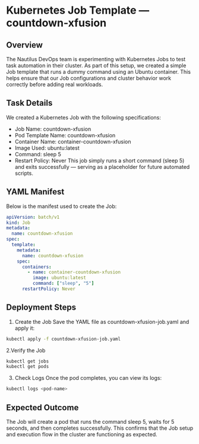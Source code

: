 # Kubernetes Job Template — countdown-xfusion

## Overview

The Nautilus DevOps team is experimenting with Kubernetes Jobs to test task automation in their cluster. 
As part of this setup, we created a simple Job template that runs a dummy command using an Ubuntu container. 
This helps ensure that our Job configurations and 
cluster behavior work correctly before adding real workloads.

## Task Details
We created a Kubernetes Job with the following specifications:
 - Job Name: countdown-xfusion
 - Pod Template Name: countdown-xfusion
 - Container Name: container-countdown-xfusion
 - Image Used: ubuntu:latest
 - Command: sleep 5
 - Restart Policy: Never
This job simply runs a short command (sleep 5) and exits successfully — serving as a placeholder for future automated scripts.

## YAML Manifest
Below is the manifest used to create the Job:
```yaml
apiVersion: batch/v1
kind: Job
metadata:
  name: countdown-xfusion
spec:
  template:
    metadata:
      name: countdown-xfusion
    spec:
      containers:
        - name: container-countdown-xfusion
          image: ubuntu:latest
          command: ["sleep", "5"]
      restartPolicy: Never
```

## Deployment Steps

1. Create the Job
Save the YAML file as countdown-xfusion-job.yaml and apply it:
```bash
kubectl apply -f countdown-xfusion-job.yaml
```

2.Verify the Job
```bash
kubectl get jobs
kubectl get pods
```

3. Check Logs
Once the pod completes, you can view its logs:
```bash
kubectl logs <pod-name>
```

## Expected Outcome
The Job will create a pod that runs the command sleep 5, waits for 5 seconds, and then completes successfully. 
This confirms that the Job setup and execution flow in the cluster are functioning as expected.
